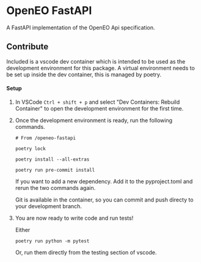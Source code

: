 # OpenEO FastAPI

A FastAPI implementation of the OpenEO Api specification.

## Contribute

Included is a vscode dev container which is intended to be used as the development environment for this package. A virtual environment needs to be set up inside the dev container, this is managed by poetry.

#### Setup

1. In VSCode `Ctrl + shift + p` and select "Dev Containers: Rebuild Container" to open the development environment for the first time.

2. Once the development environment is ready, run the following commands.
    ```
    # From /openeo-fastapi

    poetry lock

    poetry install --all-extras

    poetry run pre-commit install
    ```

    If you want to add a new dependency. Add it to the pyproject.toml and rerun the two commands again.

    Git is available in the container, so you can commit and push directy to your development branch.

3. You are now ready to write code and run tests!

    Either
    ```
    poetry run python -m pytest
    ```

    Or, run them directly from the testing section of vscode.
